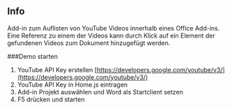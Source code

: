 Info
----
Add-in zum Auflisten von YouTube Videos innerhalb eines Office Add-ins.
Eine Referenz zu einem der Videos kann durch Klick auf ein Element der gefundenen Videos zum Dokument hinzugefügt werden.

###Demo starten

1. YouTube API Key erstellen [https://developers.google.com/youtube/v3/](https://developers.google.com/youtube/v3/)
2. YouTube API Key in Home.js eintragen
3. Add-in Projekt auswählen und Word als Startclient setzen
4. F5 drücken und starten